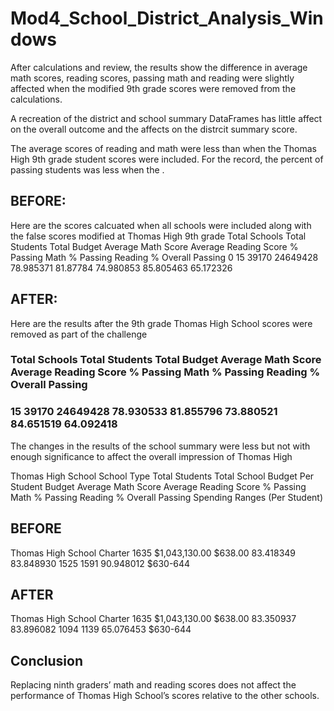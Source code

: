 # Mod4_School_District_Analysis_Windows

After calculations and review, the results show the difference in average math scores, reading scores, 
passing math and reading were slightly affected when the modified 9th grade scores were removed from the calculations.

A recreation of the district and school summary DataFrames has little affect on the overall outcome and the affects on the distrcit summary score.

The average scores of reading and math were less than when the Thomas High 9th grade student scores were included. 
For the record, the percent of passing students was less when the . 

## BEFORE:
Here are the scores calcuated when all schools were included along with the false scores modified at Thomas High 9th grade
Total Schools	Total Students	Total Budget	Average Math Score	Average Reading Score	% Passing Math	 % Passing Reading	% Overall Passing
0	  15	39170		24649428	78.985371		81.87784		74.980853	 85.805463	        65.172326

## AFTER: 
Here are the results after the 9th grade Thomas High School scores were removed as part of the challenge
### Total Schools	Total Students	Total Budget	Average Math Score	Average Reading Score	% Passing Math	 % Passing Reading	% Overall Passing
###   15	          39170		       24649428	       78.930533		        81.855796		       73.880521	       84.651519	        64.092418


The changes in the results of the school summary were less but not with enough significance to affect the overall impression of Thomas High

Thomas High School	School Type	Total Students	Total School Budget	Per Student Budget	Average Math Score	Average Reading Score	% Passing Math	% Passing Reading	% Overall Passing	Spending Ranges (Per Student)

## BEFORE
Thomas High School	Charter		1635		$1,043,130.00		$638.00			83.418349		83.848930		1525		1591			90.948012		$630-644

## AFTER
Thomas High School	Charter		1635		$1,043,130.00		$638.00			83.350937		83.896082		1094		1139			65.076453		$630-644

## Conclusion
Replacing ninth graders’ math and reading scores does not affect the performance of Thomas High School’s scores relative to the other schools. 
